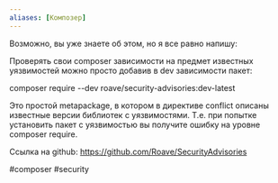 ```yaml
---
aliases: [Композер]
---
```


Возможно, вы уже знаете об этом, но я все равно напишу:

Проверять свои composer зависимости на предмет известных уязвимостей можно просто добавив в dev зависимости пакет:

composer require --dev roave/security-advisories:dev-latest


Это простой metapackage, в котором в директиве conflict описаны известные версии библиотек с уязвимостями. Т.е. при попытке установить пакет с уязвимостью вы получите ошибку на уровне composer require.

Ссылка на github: https://github.com/Roave/SecurityAdvisories

#composer #security